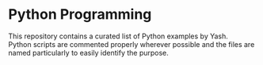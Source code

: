 # Python Programming
This repository contains a curated list of Python examples by Yash.  
Python scripts are commented properly wherever possible and the files are named particularly to easily identify the purpose.
